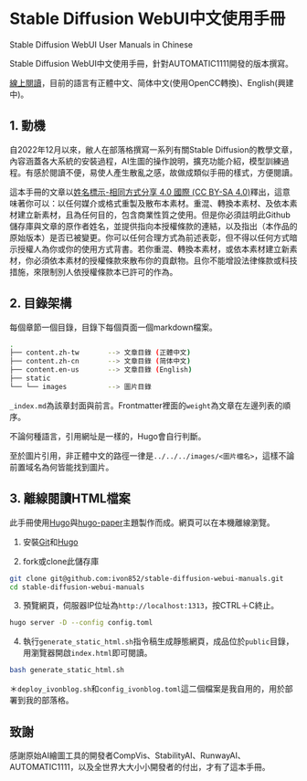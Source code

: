 # Stable Diffusion WebUI中文使用手冊

Stable Diffusion WebUI User Manuals in Chinese

Stable Diffusion WebUI中文使用手冊，針對AUTOMATIC1111開發的版本撰寫。

[線上閱讀](https://ivonblog.com/posts/stable-diffusion-webui-manuals/)，目前的語言有正體中文、简体中文(使用OpenCC轉換)、English(興建中)。


## 1. 動機

自2022年12月以來，敝人在部落格撰寫一系列有關Stable Diffusion的教學文章，內容涵蓋各大系統的安裝過程，AI生圖的操作說明，擴充功能介紹，模型訓練過程。有感於閱讀不便，易使人產生散亂之感，故做成類似手冊的樣式，方便閱讀。

這本手冊的文章以[姓名標示-相同方式分享 4.0 國際 (CC BY-SA 4.0)](https://creativecommons.org/licenses/by-sa/4.0/deed.zh_TW)釋出，這意味著你可以：以任何媒介或格式重製及散布本素材。重混、轉換本素材、及依本素材建立新素材，且為任何目的，包含商業性質之使用。但是你必須註明此Github儲存庫與文章的原作者姓名，並提供指向本授權條款的連結，以及指出（本作品的原始版本）是否已被變更。你可以任何合理方式為前述表彰，但不得以任何方式暗示授權人為你或你的使用方式背書。若你重混、轉換本素材，或依本素材建立新素材，你必須依本素材的授權條款來散布你的貢獻物。且你不能增設法律條款或科技措施，來限制別人依授權條款本已許可的作為。


## 2. 目錄架構

每個章節一個目錄，目錄下每個頁面一個markdown檔案。
```bash
.
├── content.zh-tw       --> 文章目錄 (正體中文)
├── content.zh-cn       --> 文章目錄 (简体中文)
├── content.en-us       --> 文章目錄 (English)
├── static
└── └── images          --> 圖片目錄
```

`_index.md`為該章封面與前言。Frontmatter裡面的`weight`為文章在左邊列表的順序。

不論何種語言，引用網址是一樣的，Hugo會自行判斷。

至於圖片引用，非正體中文的路徑一律是`../../../images/<圖片檔名>`，這樣不論前置域名為何皆能找到圖片。


## 3. 離線閱讀HTML檔案

此手冊使用[Hugo](https://gohugo.io/)與[hugo-paper](https://github.com/nanxiaobei/hugo-paper)主題製作而成。網頁可以在本機離線瀏覽。

1. 安裝[Git](https://git-scm.com/)和[Hugo](https://gohugo.io/)

2. fork或clone此儲存庫
```bash
git clone git@github.com:ivon852/stable-diffusion-webui-manuals.git
cd stable-diffusion-webui-manuals
```

3. 預覽網頁，伺服器IP位址為`http://localhost:1313`，按CTRL＋C終止。
```bash
hugo server -D --config config.toml
```

4. 執行`generate_static_html.sh`指令稿生成靜態網頁，成品位於`public`目錄，用瀏覽器開啟`index.html`即可閱讀。
```bash
bash generate_static_html.sh
```

＊`deploy_ivonblog.sh`和`config_ivonblog.toml`這二個檔案是我自用的，用於部署到我的部落格。


## 致謝

感謝原始AI繪圖工具的開發者CompVis、StabilityAI、RunwayAI、AUTOMATIC1111，以及全世界大大小小開發者的付出，才有了這本手冊。
